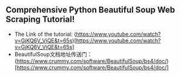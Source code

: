 ## Comprehensive Python Beautiful Soup Web Scraping Tutorial!
* The Link of the tutorial: (https://www.youtube.com/watch?v=GjKQ6V_ViQE&t=65s)[https://www.youtube.com/watch?v=GjKQ6V_ViQE&t=65s]
* BeautifulSoup文档地址传送门：(https://www.crummy.com/software/BeautifulSoup/bs4/doc/)[https://www.crummy.com/software/BeautifulSoup/bs4/doc/]


